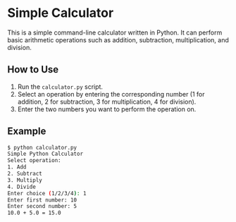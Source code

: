 # Simple Calculator

This is a simple command-line calculator written in Python. It can perform basic arithmetic operations such as addition, subtraction, multiplication, and division.

## How to Use

1. Run the `calculator.py` script.
2. Select an operation by entering the corresponding number (1 for addition, 2 for subtraction, 3 for multiplication, 4 for division).
3. Enter the two numbers you want to perform the operation on.

## Example

```sh
$ python calculator.py
Simple Python Calculator
Select operation:
1. Add
2. Subtract
3. Multiply
4. Divide
Enter choice (1/2/3/4): 1
Enter first number: 10
Enter second number: 5
10.0 + 5.0 = 15.0
